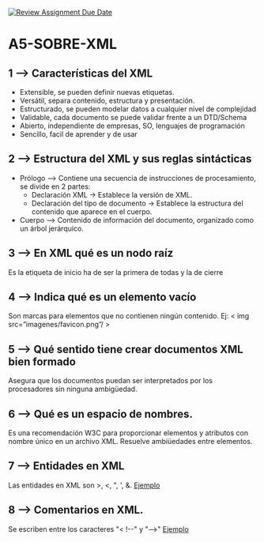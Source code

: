 [![Review Assignment Due Date](https://classroom.github.com/assets/deadline-readme-button-22041afd0340ce965d47ae6ef1cefeee28c7c493a6346c4f15d667ab976d596c.svg)](https://classroom.github.com/a/fGeLcsqO)
# A5-SOBRE-XML
## 1 --> Características del XML
- Extensible, se pueden definir nuevas etiquetas.
- Versátil, separa contenido, estructura y presentación.
- Estructurado, se pueden modelar datos a cualquier nivel de complejidad
- Validable, cada documento se puede validar frente a un DTD/Schema
- Abierto, independiente de empresas, SO, lenguajes de programación
- Sencillo, facil de aprender y de usar
## 2 --> Estructura del XML y sus reglas sintácticas 
- Prólogo --> Contiene una secuencia de instrucciones de procesamiento, se divide en 2 partes:
  - Declaración XML -> Establece la versión de XML.
  - Declaración del tipo de documento -> Establece la estructura del contenido que aparece en el cuerpo.
- Cuerpo --> Contenido de información del documento, organizado como un árbol jerárquico.
## 3 --> En XML qué es un nodo raíz
Es la etiqueta de inicio ha de ser la primera de todas y la de cierre
## 4 --> Indica qué es un elemento vacío
Son marcas para elementos que no contienen ningún contenido.
Ej: < img src=”imagenes/favicon.png”/ >
## 5 --> Qué sentido tiene crear documentos XML bien formado
Asegura que los documentos puedan ser interpretados por los procesadores sin ninguna ambigüedad.
## 6 --> Qué es un espacio de nombres.
Es una recomendación W3C para proporcionar elementos y atributos con nombre único en un archivo XML. Resuelve ambiüedades entre elementos.
## 7 --> Entidades en XML
Las entidades en XML son >, <, ", ', &.
[Ejemplo](Ejemplo.xml)
## 8 --> Comentarios en XML.
Se escriben entre los caracteres "< !--" y  "-->"
[Ejemplo](Ejemplo_comentario.xml)
